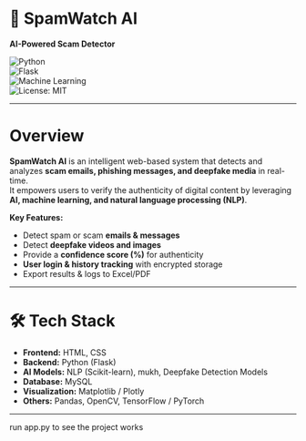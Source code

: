 # 📡 SpamWatch AI  
**AI-Powered Scam Detector**  

![Python](https://img.shields.io/badge/Python-3.10-blue)  
![Flask](https://img.shields.io/badge/Flask-WebApp-red)  
![Machine Learning](https://img.shields.io/badge/Machine%20Learning-NLP%20%7C%20Deepfake-green)  
![License: MIT](https://img.shields.io/badge/License-MIT-yellow.svg)  

---

# Overview  
**SpamWatch AI** is an intelligent web-based system that detects and analyzes **scam emails, phishing messages, and deepfake media** in real-time.  
It empowers users to verify the authenticity of digital content by leveraging **AI, machine learning, and natural language processing (NLP)**.  

 **Key Features:**  
-  Detect spam or scam **emails & messages**   
-  Detect **deepfake videos and images**  
-  Provide a **confidence score (%)** for authenticity  
-  **User login & history tracking** with encrypted storage  
-  Export results & logs to Excel/PDF  

---

# 🛠️ Tech Stack  
- **Frontend:** HTML, CSS  
- **Backend:** Python (Flask)  
- **AI Models:** NLP (Scikit-learn), mukh, Deepfake Detection Models  
- **Database:**  MySQL  
- **Visualization:** Matplotlib / Plotly 
- **Others:** Pandas, OpenCV, TensorFlow / PyTorch  

---
run app.py to see the project works  
